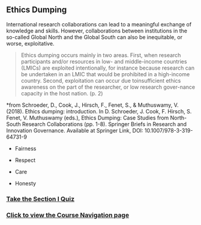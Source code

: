 ## Ethics Dumping

International research collaborations can lead to a meaningful exchange of knowledge and skills. However, collaborations between institutions in the so-called Global North and the Global South can also be inequitable, or worse, exploitative.

> Ethics dumping occurs mainly in two areas. First, when research participants and/or resources in low- and middle-income countries (LMICs) are exploited intentionally, for instance because research can be undertaken in an LMIC that would be prohibited in a high-income country. Second, exploitation can occur due toinsufficient ethics awareness on the part of the researcher, or low research gover-nance capacity in the host nation. (p. 2)

*from Schroeder, D., Cook, J., Hirsch, F., Fenet, S., & Muthuswamy, V. (2018). Ethics dumping: introduction. In D. Schroeder, J. Cook, F. Hirsch, S. Fenet, V. Muthuswamy (eds.), Ethics Dumping: Case Studies from North-South Research Collaborations (pp. 1-8). Springer Briefs in Research and Innovation Governance. Available at Springer Link, DOI: 10.1007/978-3-319-64731-9  

* Fairness

* Respect

* Care

* Honesty

### [Take the Section I Quiz](quiz1.md)
### [Click to view the Course Navigation page](toc.md)
